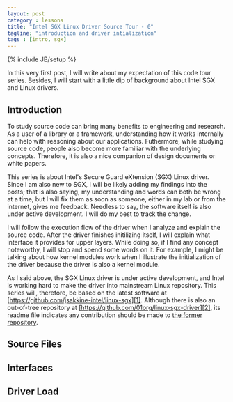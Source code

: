 ```yaml
---
layout: post
category : lessons
title: "Intel SGX Linux Driver Source Tour - 0"
tagline: "introduction and driver intialization"
tags : [intro, sgx]
---
```

{% include JB/setup %}

In this very first post, I will write about my expectation of this code tour series. Besides, I will start with a little dip of background about Intel SGX and Linux drivers.

## Introduction

To study source code can bring many benefits to engineering and research. As a user of a library or a framework, understanding how it works internally can help with reasoning about our applications. Futhermore, while studying source code, people also become more familiar with the underlying concepts. Therefore, it is also a nice companion of design documents or white papers.

This series is about Intel's Secure Guard eXtension (SGX) Linux driver. Since I am also new to SGX, I will be likely adding my findings into the posts; that is also saying, my understanding and words can both be wrong at a time, but I will fix them as soon as someone, either in my lab or from the internet, gives me feedback. Needless to say, the software itself is also under active development. I will do my best to track the change.

I will follow the execution flow of the driver when I analyze and explain the source code. After the driver finishes initilizing itself, I will explain what interface it provides for upper layers. While doing so, if I find any concept noteworthy, I will stop and spend some words on it. For example, I might be talking about how kernel modules work when I illustrate the initialization of the driver because the driver is also a kernel module.

As I said above, the SGX Linux driver is under active development, and Intel is working hard to make the driver into mainstream Linux repository. This series will, therefore, be based on the latest software at [https://github.com/jsakkine-intel/linux-sgx][1]. Although there is also an out-of-tree repository at [https://github.com/01org/linux-sgx-driver][2], its readme file indicates any contribution should be made to [the former repository][1].

## Source Files

## Interfaces

## Driver Load

[1]: https://github.com/jsakkine-intel/linux-sgx
[2]: https://github.com/01org/linux-sgx-driver